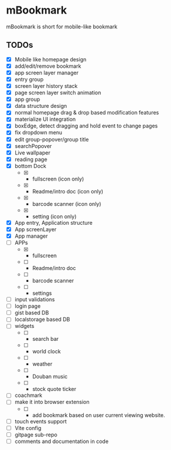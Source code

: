 # mBookmark

mBookmark is short for mobile-like bookmark

## TODOs

- [x] Mobile like homepage design
- [x] add/edit/remove bookmark
- [x] app screen layer manager
- [x] entry group
- [x] screen layer history stack
- [x] page screen layer switch animation
- [x] app group
- [x] data structure design
- [x] normal homepage drag & drop based modification features
- [x] materialize UI integration
- [x] boxEdge, detect dragging and hold event to change pages
- [x] fix dropdown menu
- [x] edit group-popover/group title
- [x] searchPopover
- [x] Live wallpaper
- [x] reading page
- [x] bottom Dock
  - [x] * fullscreen (icon only)
  - [x] * Readme/intro doc (icon only)
  - [x] * barcode scanner (icon only)
  - [x] * setting (icon only)
- [x] App entry, Application structure
- [x] App screenLayer
- [x] App manager
- [ ] APPs
  - [x] * fullscreen
  - [ ] * Readme/intro doc
  - [ ] * barcode scanner
  - [ ] * settings
- [ ] input validations
- [ ] login page
- [ ] gist based DB
- [ ] localstorage based DB
- [ ] widgets
  - [ ] * search bar
  - [ ] * world clock
  - [ ] * weather
  - [ ] * Douban music
  - [ ] * stock quote ticker
- [ ] coachmark
- [ ] make it into browser extension
  - [ ] * add bookmark based on user current viewing website.
- [ ] touch events support
- [ ] Vite config
- [ ] gitpage sub-repo
- [ ] comments and documentation in code
